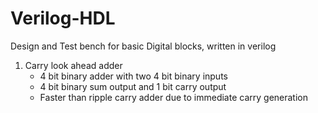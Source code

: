# Verilog-HDL
Design and Test bench for basic Digital blocks, written in verilog


1. Carry look ahead adder 
   - 4 bit binary adder with two 4 bit binary inputs
   - 4 bit binary sum output and 1 bit carry output
   - Faster than ripple carry adder due to immediate carry generation
